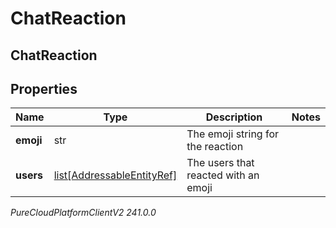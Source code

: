 # ChatReaction

## ChatReaction

## Properties

|Name | Type | Description | Notes|
|------------ | ------------- | ------------- | -------------|
| **emoji** | str | The emoji string for the reaction | |
| **users** | [list[AddressableEntityRef]](AddressableEntityRef) | The users that reacted with an emoji | |



_PureCloudPlatformClientV2 241.0.0_
